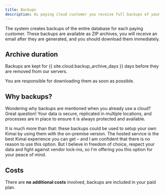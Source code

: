 ```yaml
---
title: Backups
description: As paying cloud customer you receive full backups of your data
---
```

 
The system creates backups of the entire database for each paying customer.
These backups are available as ZIP archives, you will receive an email after they are generated, and you should download them immediately.

## Archive duration

Backups are kept for {{ site.cloud.backup_archive_days }} days before they are removed from our servers.

You are responsible for downloading them as soon as possible.

## Why backups?

Wondering why backups are mentioned when you already use a cloud?
Great question! Your data is secure, replicated in multiple locations, and processes are in place to ensure it is always protected and available.

It is much more than that: these backups could be used to setup your own Kimai by using them with the on-premise version.
The hosted service is the best Kimai experience you can get &ndash; and I am confident that there is no reason to use this option.
But I believe in freedom of choice, respect your data and fight against vendor lock-ins, so I'm offering you this option for your peace of mind.

## Costs

There are **no additional costs** involved, backups are included in your paid plan.
